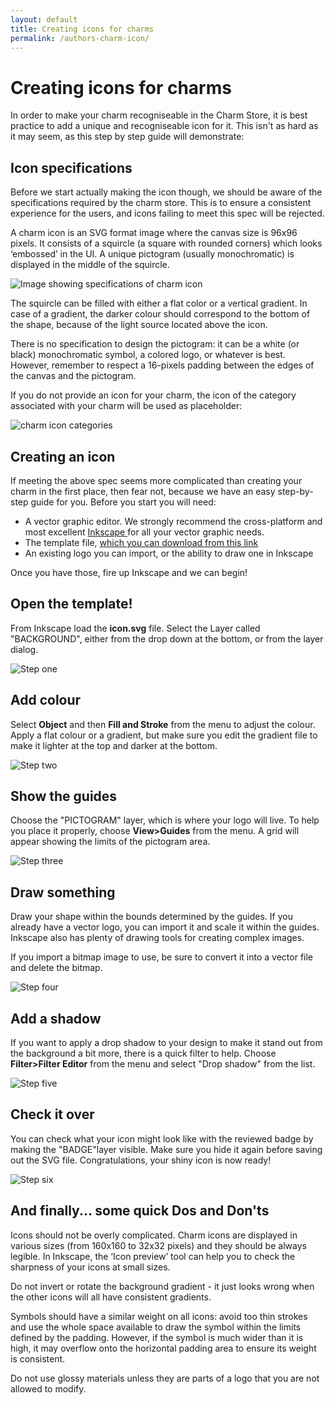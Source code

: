 ```yaml
---
layout: default
title: Creating icons for charms  
permalink: /authors-charm-icon/
---
```


# Creating icons for charms

In order to make your charm recogniseable in the Charm Store, it is best
practice to add a unique and recogniseable icon for it. This isn't as hard as it
may seem, as this step by step guide will demonstrate:

## Icon specifications

Before we start actually making the icon though, we should be aware of the
specifications required by the charm store. This is to ensure a consistent
experience for the users, and icons failing to meet this spec will be rejected.

A charm icon is an SVG format image where the canvas size is 96x96 pixels. It
consists of a squircle (a square with rounded corners) which looks ‘embossed’ in
the UI. A unique pictogram (usually monochromatic) is displayed in the middle of
the squircle.

![Image showing specifications
of charm icon](/media/author-charm-icons-light.png)

The squircle can be filled with either a flat color or a vertical gradient. In
case of a gradient, the darker colour should correspond to the bottom of the
shape, because of the light source located above the icon.

There is no specification to design the pictogram: it can be a white (or black)
monochromatic symbol, a colored logo, or whatever is best. However, remember to
respect a 16-pixels padding between the edges of the canvas and the pictogram.

If you do not provide an icon for your charm, the icon of the category
associated with your charm will be used as placeholder:

![charm icon categories](/media/author-charm-icons-category.png)

## Creating an icon

If meeting the above spec seems more complicated than creating your charm in the
first place, then fear not, because we have an easy step-by-step guide for you.
Before you start you will need:

  - A vector graphic editor. We strongly recommend the cross-platform and most excellent [ Inkscape ](http://www.inkscape.org) for all your vector graphic needs.
  - The template file, [ which you can download from this link ](/media/icon.svg)
  - An existing logo you can import, or the ability to draw one in Inkscape

Once you have those, fire up Inkscape and we can begin!

## Open the template!

From Inkscape load the **icon.svg** file. Select the Layer called "BACKGROUND",
either from the drop down at the bottom, or from the layer dialog.

![Step one](/media/author-charm-icons-1.png)

## Add colour

Select **Object** and then **Fill and Stroke** from the menu to adjust the colour. Apply a
flat colour or a gradient, but make sure you edit the gradient file to make it
lighter at the top and darker at the bottom.

![Step two](/media/author-charm-icons-2.png)

## Show the guides

Choose the "PICTOGRAM" layer, which is where your logo will live. To help you
place it properly, choose **View&GT;Guides** from the menu. A grid will appear
showing the limits of the pictogram area.

![Step three](/media/author-charm-icons-3.png)

## Draw something

Draw your shape within the bounds determined by the guides. If you already have
a vector logo, you can import it and scale it within the guides. Inkscape also
has plenty of drawing tools for creating complex images.

If you import a bitmap image to use, be sure to convert it into a vector file
and delete the bitmap.

![Step four](/media/author-charm-icons-4.png)

## Add a shadow

If you want to apply a drop shadow to your design to make it stand out from the
background a bit more, there is a quick filter to help. Choose
**Filter&GT;Filter Editor** from the menu and select "Drop shadow" from the
list.

![Step five](/media/author-charm-icons-5.png)

## Check it over

You can check what your icon might look like with the reviewed badge by making
the "BADGE"layer visible. Make sure you hide it again before saving out the SVG
file. Congratulations, your shiny icon is now ready!

![Step six](/media/author-charm-icons-6.png)

## And finally... some quick Dos and Don'ts

Icons should not be overly complicated. Charm icons are displayed in various
sizes (from 160x160 to 32x32 pixels) and they should be always legible. In
Inkscape, the ‘Icon preview’ tool can help you to check the sharpness of your
icons at small sizes.

Do not invert or rotate the background gradient - it just looks wrong when the
other icons will all have consistent gradients.

Symbols should have a similar weight on all icons: avoid too thin strokes and
use the whole space available to draw the symbol within the limits defined by
the padding. However, if the symbol is much wider than it is high, it may
overflow onto the horizontal padding area to ensure its weight is consistent.

Do not use glossy materials unless they are parts of a logo that you are not
allowed to modify.